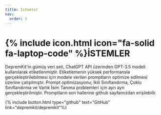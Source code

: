 ```yaml
---
title: İstemler
nav:
  order: 3
---
```


# {% include icon.html icon="fa-solid fa-laptop-code" %}İSTEMLER

DepremKit'in gümüş veri seti, ChatGPT API üzerinden GPT-3.5 modeli kullanılarak etiketlenmiştir. Etiketlemenin yüksek performansla gerçekleştirilebilmesi için modele verilen promptların optimize edilmesi üzerine çalışılmıştır. Prompt optimizasyonu; İkili Sınıflandırma, Çoklu Sınıflandırma ve Varlık İsim Tanıma problemleri için ayrı ayrı gerçekleştirilmiştir. Promptların son hallerine github sayfamızdan erişilebilir.

{% include button.html type="github" text="GitHub" link="depremkit/depremkit"%}
